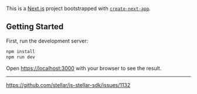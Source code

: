 This is a [Next.js](https://nextjs.org) project bootstrapped with [`create-next-app`](https://nextjs.org/docs/app/api-reference/cli/create-next-app).

## Getting Started

First, run the development server:

```bash
npm install
npm run dev
```

Open [https://localhost:3000](https://localhost:3000) with your browser to see the result.

---

https://github.com/stellar/js-stellar-sdk/issues/1132
